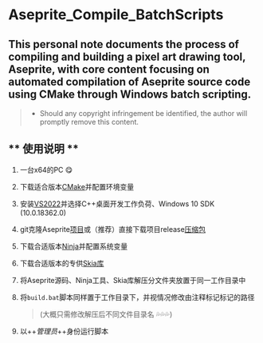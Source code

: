 # Aseprite_Compile_BatchScripts
This personal note documents the process of compiling and building a pixel art drawing tool, Aseprite, with core content focusing on automated compilation of Aseprite source code using CMake through Windows batch scripting.     
----------
>- Should any copyright infringement be identified, the author will promptly remove this content.
     
## ** 使用说明 **
1. 一台x64的PC :yum:
2. 下载适合版本[CMake](https://github.com/Kitware/CMake/releases "站内下载")并配置环境变量
3. 安装[VS2022](https://visualstudio.microsoft.com/zh-hans/downloads/ "官网下载")并选择C++桌面开发工作负荷、Windows 10 SDK (10.0.18362.0)
4. git克隆Aseprite[项目](https://github.com/aseprite/aseprite.git "ULR to Clone")或（推荐）直接下载项目release[压缩包](https://github.com/aseprite/aseprite/releases "项目源码")
5. 下载合适版本[Ninja](https://github.com/ninja-build/ninja/releases "站内下载")并配置系统变量
6. 下载合适版本的专供[Skia库](https://github.com/aseprite/skia/releases "站内下载")
7. 将Aseprite源码、Ninja工具、Skia库解压分文件夹放置于同一工作目录中
8. 将`build.bat`脚本同样置于工作目录下，并视情况修改由注释标记标记的路径
   > (大概只需修改解压后不同文件目录名 :sweat_drops::sweat_drops::sweat_drops:)

9. 以++*管理员*++身份运行脚本
